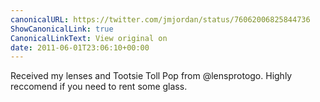 ```yaml
---
canonicalURL: https://twitter.com/jmjordan/status/76062006825844736
ShowCanonicalLink: true
CanonicalLinkText: View original on
date: 2011-06-01T23:06:10+00:00
---
```

Received my lenses and Tootsie Toll Pop from @lensprotogo. Highly reccomend if you need to rent some glass.